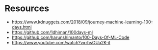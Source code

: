 # Resources

 - https://www.kdnuggets.com/2018/09/journey-machine-learning-100-days.html
 - https://github.com/1dhiman/100days-ml
 - https://github.com/harunshimanto/100-Days-Of-ML-Code
 - https://www.youtube.com/watch?v=rhsOUa2K-iI 


